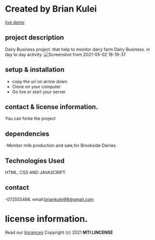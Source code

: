 # Created by Brian Kulei
[live demo](https://brian6382.github.io/javascript_project/)
##  project description
Dairy Business project. that help to monitor dairy farm Dairy Business. in day to day activity.
![Screenshot from 2021-05-02 18-19-37](https://user-images.githubusercontent.com/82508349/116818236-047fb880-ab73-11eb-846a-6299f77c5a05.png)
## setup & installation
- copy the url on arrow down
- Clone on your computer
- Go live or start your server
## contact & license information.
You can forke the project
## dependencies
-Monitor milk production and sale,for Brookside Dairies.
## Technologies Used
HTML, CSS AND JAVASCRIPT.
## contact 
-072555466. email:briankulei98@gmail.com 
# license information.
Read our [lincences](./Lincense)
Copyright (c) 2021 **MTI LINCENSE**
